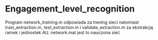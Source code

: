 # Engagement_level_recognition

Program network_training.m odpowiada za trening sieci natomiast train_extraction.m, test_extraction.m i validate_extraction.m za ekstrakcję ramek i jednostek AU. network.mat jest to nauczona sieć
